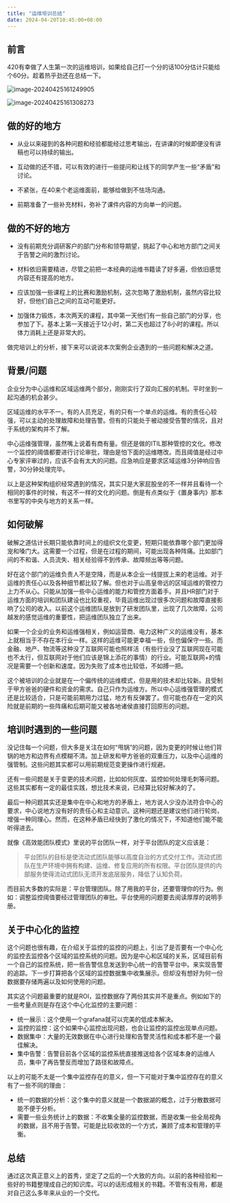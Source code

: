 ```yaml
---
title: "运维培训总结"
date: 2024-04-20T10:45:00+08:00
---
```


## 前言

420有幸做了人生第一次的运维培训，如果给自己打一个分的话100分估计只能给个60分。趁着热乎劲还在总结一下。

![image-20240425161249905](http://pic.chenym.net/blog/image-20240425161249905.png)

![image-20240425161308273](http://pic.chenym.net/blog/image-20240425161308273.png)

## 做的好的地方

- 从业以来碰到的各种问题和经验都能经过思考输出，在讲课的时候即便没有讲稿也可以持续的输出。

- 互动做的还不错，可以有效的进行一些提问和让线下的同学产生一些“矛盾”和讨论。

- 不紧张，在40来个老运维面前，能够给做到不怯场沟通。

- 前期准备了一些补充材料，弥补了课件内容的方向单一的问题。




## 做的不好的地方

- 没有前期充分调研客户的部门分布和领导期望，挑起了中心和地方部门之间关于告警之间的激烈讨论。

- 材料依旧需要精进，尽管之前把一本经典的运维书籍读了好多遍，但依旧感觉内容还有提高的地方。

- 应该加强一些课程上的比赛和激励机制，这次忽略了激励机制，虽然内容比较好，但他们自己之间的互动可能更好。

- 加强体力锻炼，本次两天的课程，其中第一天他们有一些自己部门的分享，也参加了下。基本上第一天接近于12小时，第二天也超过了8小时的课程。所以体力消耗上还是非常大的。




做完培训上的分析，接下来可以说说本次案例企业遇到的一些问题和解决之道。

## 背景/问题

企业分为中心运维和区域运维两个部分，刚刚实行了双向汇报的机制。平时坐到一起沟通的机会甚少。

区域运维的水平不一。有的人员充足，有的只有一个单点的运维。有的责任心较强，可以主动的处理故障和处理告警。但有的只能处于被动接受告警的情况，且对于系统的架构并不了解。

中心运维强管理，虽然嘴上说着有商有量。但还是做的ITIL那种管控的文化。修改一个监控的阈值都要进行讨论审批，理由是怕下面的运维瞎改。而且阈值是经过中心专家评审过的，应该不会有太大的问题。应急响应是要求区域运维3分钟响应告警，30分钟处理完毕。

以上是这种架构组织经常遇到的情况，其实只是大家屁股坐的不一样并且看待一个相同的事件的时候，有这不一样的文化的问题。倒是有点类似于《置身事内》那本书里写的中央与地方的关系一样。

## 如何破解

破解之道估计长期只能依靠时间上的组织文化变更，短期只能依靠哪个部门更加得宠和嗓门大。这需要一个过程，但是在过程的期间，可能出现各种阵痛。比如部门间的不和谐、人员流失、相关经验得不到传承、故障频出等等问题。

好在这个部门的运维负责人不是空降，而是从本企业一线提拔上来的老运维。对于运维的责任心以及各种细节都比较了解。但也对于山高皇帝远的区域运维的管控力上力不从心。只能从加强一些中心运维的能力和管控方面着手。并且HR部门对于运维方面的培训和团队建设也比较重视，毕竟运维出现过很多次问题和故障直接影响了公司的收入。以前这个运维团队是放到了研发团队里，出现了几次故障，公司越发的感觉运维的重要性，把运维团队独立了出来。

如果一个企业的业务和运维强相关，例如运营商、电力这种广义的运维没有，基本上就相当于不存在本行业一样。这样的运维可能更幸福一些，但也偏保守一些。而金融、地产、物流等这种没了互联网可能也照样活（有些行业没了互联网现在可能也不太行，但互联网对于他们应该是锦上添花的事情）的行业。可能互联网+的情况是需要一个创新和速度。因为失败了成本也比较低，不如搏一把。

这个被培训的企业就是在一个偏传统的运维模式，但是用的技术却比较新。且受制于甲方爸爸的硬件和资金的需求。自己只作为运维方。所以中心运维强管理的模式还是比较适合，只是可能前期用力过猛，地方有反弹罢了。但可能也存在一定的风险就是前期的一些阵痛和后期可能又被各地诸侯直接打回原形的问题。

## 培训时遇到的一些问题

没记住每一个问题，但大多是关注在如何“甩锅”的问题，因为变更的时候让他们背锅的地方和边界有点模糊不清。加上研发和甲方爸爸的双重压力，以及中心运维的强管制。这些问题其实都可以用前期规范变更操作进行规避。

还有一些问题是关于变更的技术问题，比如如何灰度、监控如何处理毛刺等问题。这些其实都有一定的最佳实践，想比技术来说，已经算比较好解决的了。

最后一种问题其实还是集中在中心和地方的矛盾上，地方说人少没办法符合中心的要求，中心说地方没有好的责任心和主动意识。这种问题还是建议他们进行轮岗，增强一种同理心。然而，在这种矛盾已经快到了激化的情况下，不知道他们能不能听得进去。

就像《高效能团队模式》里说的平台团队一样，对于平台团队的定义应该是：

> 平台团队的目标是使流动式团队能够以高度自治的方式交付工作。流动式团队在生产环境中拥有构建、运维、修复应用的所有权限。平台团队提供的内部服务使得流动式团队无须开发底层服务，降低了认知负荷。

而目前大多数的实际是：平台管理团队。除了用我的平台，还要管理你的行为。例如：调整监控阈值要经过管理团队的审批。平台使用的问题要去阅读厚厚的说明手册。

## 关于中心化的监控

这个问题也很有趣，在介绍关于监控的监控的问题上，引出了是否要有一个中心化的监控去监控各个区域的监控系统的问题。因为是中心和区域的关系，区域目前有一个自己的监控系统，把一些告警信息发送到中心统一的告警平台中。来实现告警的追踪。下一步打算把各个区域的监控数据集中收集展示。但却没有想好为何一份数据要存储两遍以及如何使用的问题。

其实这个问题最重要的就是ROI，监控数据存了两份其实并不是重点。例如如下的一些考量点则是存在这个中心化监控的主要问题：

- 统一展示：这个使用一个grafana就可以完美的低成本解决。
- 监控的监控：这个如果中心监控出现问题，也会让监控的监控出现单点问题。
- 数据集中：大量的无效数据在中心进行处理和告警灵活性和成本都不是一个最佳解决。
- 集中告警：告警目前各个区域的监控系统直接推送给各个区域本身的运维人员，集中了再告警反而增加了路径和故障点。

以上的可能不太是一个集中监控存在的意义，但一下可能对于集中监控存在的意义有了一些不同的理由：

- 统一的数据的分析：这个集中的意义就是一个数据湖的概念，过于分散数据可能不便于分析。
- 需要一些业务统计上的数据：不收集全量的监控数据，而是收集一些全局视角的数据，且不用于告警。可能是比较收敛的一个方式，兼顾了成本和管理的平衡。

## 总结

通过这次真正意义上的首秀，坚定了之后的一个大致的方向。以前的各种经验和一些好的书籍整理成自己的知识库。可以的话形成相关的书籍。不管有没有用，都是对自己这么多年来从业的一个交代。



